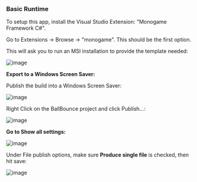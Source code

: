 ### Basic Runtime
To setup this app, install the Visual Studio Extension: "Monogame Framework C#".

Go to Extensions -> Browse -> "monogame". This should be the first option.

This will ask you to run an MSI installation to provide the template needed:

![image](https://github.com/user-attachments/assets/9001b4c6-2212-449a-aeb5-06e04528d3af)

**Export to a Windows Screen Saver:**

Publish the build into a Windows Screen Saver:

![image](https://github.com/user-attachments/assets/38d49a34-261e-4830-8181-def14f406815)

Right Click on the BallBounce project and click Publish...:

![image](https://github.com/user-attachments/assets/ab5af9ef-a372-4a1a-8aa1-d8fceb8c36b7)

**Go to Show all settings:**

![image](https://github.com/user-attachments/assets/8f1655af-e44f-48c1-9504-8a574572ff32)

Under File publish options, make sure **Produce single file** is checked, then hit save:

![image](https://github.com/user-attachments/assets/11dafb57-2c4f-482b-839d-1ca6a7c389ff)


